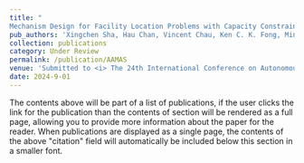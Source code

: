 ```yaml
---
title: "	
Mechanism Design for Facility Location Problems with Capacity Constraints in Bounded Location Space"
pub_authors: 'Xingchen Sha, Hau Chan, Vincent Chau, Ken C. K. Fong, Minming Li, Wai Lun LO'
collection: publications
category: Under Review
permalink: /publication/AAMAS
venue: 'Submitted to <i> The 24th International Conference on Autonomous Agents and Multiagent Systems (AAMAS 2025)</i>'
date: 2024-9-01
---
```


The contents above will be part of a list of publications, if the user clicks the link for the publication than the contents of section will be rendered as a full page, allowing you to provide more information about the paper for the reader. When publications are displayed as a single page, the contents of the above "citation" field will automatically be included below this section in a smaller font.